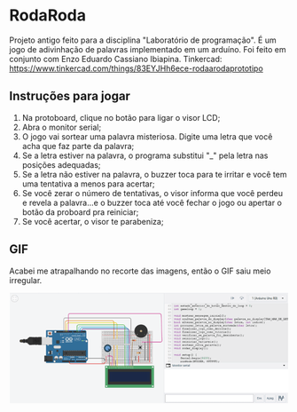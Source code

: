 # RodaRoda

Projeto antigo feito para a disciplina "Laboratório de programação". É um jogo de adivinhação de palavras implementado em um arduíno. Foi feito em conjunto com Enzo Eduardo Cassiano Ibiapina. Tinkercad: https://www.tinkercad.com/things/83EYJHh6ece-rodaarodaprototipo 

## Instruções para jogar

1. Na protoboard, clique no botão para ligar o visor LCD;
2. Abra o monitor serial;
3. O jogo vai sortear uma palavra misteriosa. Digite uma letra que você acha que faz parte da palavra;
4. Se a letra estiver na palavra, o programa substitui "_" pela letra nas posições adequadas;
5. Se a letra não estiver na palavra, o buzzer toca para te irritar e você tem uma tentativa a menos para acertar;
6. Se você zerar o número de tentativas, o visor informa que você perdeu e revela a palavra...e o buzzer toca até você fechar o jogo ou apertar o botão da proboard pra reiniciar;
7. Se você acertar, o visor te parabeniza;

## GIF

Acabei me atrapalhando no recorte das imagens, então o GIF saiu meio irregular.

![Alt Text](gif/gif1.gif)